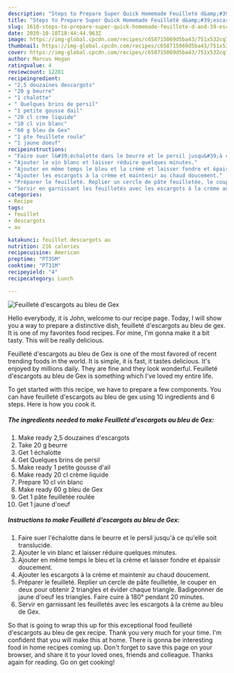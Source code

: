 ```yaml
---
description: "Steps to Prepare Super Quick Homemade Feuilleté d&amp;#39;escargots au bleu de Gex"
title: "Steps to Prepare Super Quick Homemade Feuilleté d&amp;#39;escargots au bleu de Gex"
slug: 1618-steps-to-prepare-super-quick-homemade-feuillete-d-and-39-escargots-au-bleu-de-gex
date: 2020-10-18T18:44:44.963Z
image: https://img-global.cpcdn.com/recipes/c658715069d5ba43/751x532cq70/feuillete-descargots-au-bleu-de-gex-photo-principale-de-la-recette.jpg
thumbnail: https://img-global.cpcdn.com/recipes/c658715069d5ba43/751x532cq70/feuillete-descargots-au-bleu-de-gex-photo-principale-de-la-recette.jpg
cover: https://img-global.cpcdn.com/recipes/c658715069d5ba43/751x532cq70/feuillete-descargots-au-bleu-de-gex-photo-principale-de-la-recette.jpg
author: Marcus Hogan
ratingvalue: 4
reviewcount: 12281
recipeingredient:
- "2,5 douzaines descargots"
- "20 g beurre"
- "1 chalotte"
- " Quelques brins de persil"
- "1 petite gousse dail"
- "20 cl crme liquide"
- "10 cl vin blanc"
- "60 g bleu de Gex"
- "1 pte feuillete roule"
- "1 jaune doeuf"
recipeinstructions:
- "Faire suer l&#39;échalotte dans le beurre et le persil jusqu&#39;à ce qu&#39;elle soit translucide."
- "Ajouter le vin blanc et laisser réduire quelques minutes."
- "Ajouter en même temps le bleu et la crème et laisser fondre et épaissir doucement."
- "Ajouter les escargots à la crème et maintenir au chaud doucement."
- "Préparer le feuilleté. Replier un cercle de pâte feuilletée, le couper en deux pour obtenir 2 triangles et évider chaque triangle. Badigeonner de jaune d&#39;oeuf les triangles. Faire cuire à 180° pendant 20 minutes."
- "Servir en garnissant les feuilletés avec les escargots à la crème au bleu de Gex."
categories:
- Recipe
tags:
- feuillet
- descargots
- au

katakunci: feuillet descargots au 
nutrition: 216 calories
recipecuisine: American
preptime: "PT35M"
cooktime: "PT31M"
recipeyield: "4"
recipecategory: Lunch

---
```



![Feuilleté d&#39;escargots au bleu de Gex](https://img-global.cpcdn.com/recipes/c658715069d5ba43/751x532cq70/feuillete-descargots-au-bleu-de-gex-photo-principale-de-la-recette.jpg)

Hello everybody, it is John, welcome to our recipe page. Today, I will show you a way to prepare a distinctive dish, feuilleté d&#39;escargots au bleu de gex. It is one of my favorites food recipes. For mine, I'm gonna make it a bit tasty. This will be really delicious.

Feuilleté d&#39;escargots au bleu de Gex is one of the most favored of recent trending foods in the world. It is simple, it is fast, it tastes delicious. It's enjoyed by millions daily. They are fine and they look wonderful. Feuilleté d&#39;escargots au bleu de Gex is something which I've loved my entire life.




To get started with this recipe, we have to prepare a few components. You can have feuilleté d&#39;escargots au bleu de gex using 10 ingredients and 6 steps. Here is how you cook it.

<!--inarticleads1-->

##### The ingredients needed to make Feuilleté d&#39;escargots au bleu de Gex:

1. Make ready 2,5 douzaines d&#39;escargots
1. Take 20 g beurre
1. Get 1 échalotte
1. Get  Quelques brins de persil
1. Make ready 1 petite gousse d&#39;ail
1. Make ready 20 cl crème liquide
1. Prepare 10 cl vin blanc
1. Make ready 60 g bleu de Gex
1. Get 1 pâte feuilletée roulée
1. Get 1 jaune d&#39;oeuf




<!--inarticleads2-->

##### Instructions to make Feuilleté d&#39;escargots au bleu de Gex:

1. Faire suer l&#39;échalotte dans le beurre et le persil jusqu&#39;à ce qu&#39;elle soit translucide.
1. Ajouter le vin blanc et laisser réduire quelques minutes.
1. Ajouter en même temps le bleu et la crème et laisser fondre et épaissir doucement.
1. Ajouter les escargots à la crème et maintenir au chaud doucement.
1. Préparer le feuilleté. Replier un cercle de pâte feuilletée, le couper en deux pour obtenir 2 triangles et évider chaque triangle. Badigeonner de jaune d&#39;oeuf les triangles. Faire cuire à 180° pendant 20 minutes.
1. Servir en garnissant les feuilletés avec les escargots à la crème au bleu de Gex.




So that is going to wrap this up for this exceptional food feuilleté d&#39;escargots au bleu de gex recipe. Thank you very much for your time. I'm confident that you will make this at home. There is gonna be interesting food in home recipes coming up. Don't forget to save this page on your browser, and share it to your loved ones, friends and colleague. Thanks again for reading. Go on get cooking!
